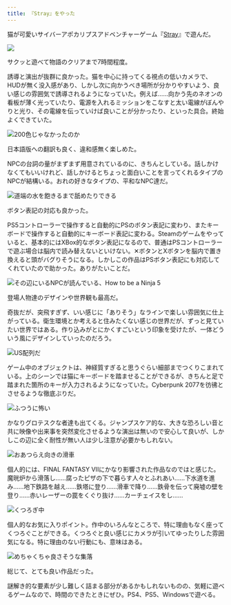 ```yaml
---
title: 『Stray』をやった
---
```

猫が可愛いサイバーアポカリプスアドベンチャーゲーム『[Stray](https://store.steampowered.com/app/1332010/Stray/?l=japanese)』で遊んだ。

![](https://lh6.googleusercontent.com/T83hqXa6jp5cmEc1oJ3pFEiBpB0iJSBGl_adsD9GVvRBIg7b5Y_il71kW5WPLIzVefInT26ARXuMEZkVsyT_32SoeA9VRm2TzK8nOMPg9TsDCxUslouXNZ7Kv3m55YSYfGftZk8RDofo0IwJyKmKucY)

サクッと遊べて物語のクリアまで7時間程度。

誘導と演出が抜群に良かった。猫を中心に持ってくる視点の低いカメラで、HUDが無く没入感があり、しかし次に向かうべき場所が分かりやすいよう、良い感じの雰囲気で誘導されるようになっていた。例えば……向かう先のネオンの看板が薄く光っていたり、電源を入れるミッションをこなすと太い電線がぼんやりと光り、その電線を伝っていけば良いことが分かったり、といった具合。終始よくできていた。

![](https://lh4.googleusercontent.com/cIR3nNLkrJvM6aimCKyQ7pO_Ia7I3tzR4gmtca5ba8G8D3krsX-VniDpZjHqKzuRU1X0mm8himSKJA_u6e3jc7iYNTxc0A1mGMfprXFmZqkMA84gpJKfsCIhWalSs91jMQiC95fbJa5NDN_PlWgoo0g "200色じゃなかったのか")

日本語版への翻訳も良く、違和感無く楽しめた。

NPCの台詞の量がまずまず用意されているのに、きちんとしている。話しかけなくてもいいけれど、話しかけるとちょっと面白いことを言ってくれるタイプのNPCが結構いる。おれの好きなタイプの、平和なNPC達だ。

![](https://lh4.googleusercontent.com/Izot8wgCGqLjJHgf2eTOJ6KWeRg1O9r6pZz_gmyD9eYCwmnR6uPO7FL3VBtGJ9oJ2OlzwosL18wjh7GP4iNNpEsJA3RBGM9UAaeJEGusZkUiPVfngiOYE8c1pvWNLyxmsFZOKCuZ892M4TsxDGa48P8 "道端の水を飽きるまで舐めたりできる")

ボタン表記の対応も良かった。

PS5コントローラーで操作すると自動的にPSのボタン表記に変わり、またキーボードで操作すると自動的にキーボード表記に変わる。Steamのゲームをやっていると、基本的にはXBox的なボタン表記になるので、普通はPSコントローラーで遊ぶ場合は脳内で読み替えないといけない。✕ボタンとXボタンを脳内で置き換えると頭がバグりそうになる。しかしこの作品はPSボタン表記にも対応してくれていたので助かった。ありがたいことだ。

![](https://lh6.googleusercontent.com/S2DADaG5U8cpaPSbWPMiCbrHccpmc6TVz4nqRK40qSFcsRT12NP4oJzEv2Tzeur3r4bewLmIyk8qzsT27rKEKdA_OYFUAXYKHfoTtn3H6igYUgUkI3x3rjXprImrMrcrJAEfXbyXOpJTlZD-i6PQw40 "その辺にいるNPCが読んでいる、How to be a Ninja 5")

登場人物達のデザインや世界観も最高だ。

奇抜だが、突飛すぎず、いい感じに「ありそう」なラインで楽しい雰囲気に仕上がっている。衛生環境とか考えると住みたくない感じの世界だが、ずっと見ていたい世界ではある。作り込みがとにかくすごいという印象を受けたが、一体どういう風にデザインしていったのだろう。

![](https://lh5.googleusercontent.com/BakNEn9TEvVOhA6RWTBMJomxKfqFiWnfNwU7fLOEH3Rm0vkzFz3qQTi6cMjCt3LjKp3UaZniFnnvQl9mcFF4_f_5NF6LVnfB_AlXnTXAgYTwRG1x8YDfQb_jVCxGKecWjRLPBqiOgobu6MmURejFDOk "US配列だ")

ゲーム中のオブジェクトは、神経質すぎると思うぐらい細部までつくりこまれている。上のシーンでは猫にキーボードを踏ませることができるが、きちんと足で踏まれた箇所のキーが入力されるようになっていた。Cyberpunk 2077を彷彿とさせるような徹底ぶりだ。

![](https://lh4.googleusercontent.com/VfyxG5ouvL3OFaHoHTmrGchTh7LKd7O_1lk1uL6Yv5T__xfN2wNNHxZS_Dj7AXwQgkM88aHk4i7QzVIIvRdxAae25rb7wtgU4aJ88-Ut82IRp0YMirAyBX1ewDGJK8BE2bCdPTyFvW3KKBkgeHvDsVI "ふつうに怖い")

かなりグロテスクな者達も出てくる。ジャンプスケア的な、大きな恐ろしい音と共に映像や出来事を突然変化させるような演出は無いので安心して良いが、しかしこの辺に全く耐性が無い人は少し注意が必要かもしれない。

![](https://lh3.googleusercontent.com/vN5aGd934apsLViC3kgSSWE6UrkN6w_0IDQwtBUggPppZwKsxdRz-hgbj04pJJ-Py_WOJeWAr_pi7iiBwRHKkAxxkHU4FVvt84d1EOTQcijUU0_R4DS2BEs3jsLwcQLJmJavP4Zx1THHCT2KjFlpAME "おあつらえ向きの滑車")

個人的には、FINAL FANTASY VIIにかなり影響された作品なのではと感じた。魔晄炉から滑落し……腐ったピザの下で暮らす人々とふれあい……下水道を進み……地下鉄路を越え……鉄塔に登り……滑車で降り……鉄骨を伝って廃墟の壁を登り……赤いレーザーの罠をくぐり抜け……カーチェイスをし……

![](https://lh3.googleusercontent.com/AJFmsUg9Hog2oCW--L0aR8GqJQMCBxioYchZVySlKiGc79r5mSnfjWSSkDczVzDlr7OUyOwokA3qc2mxUJtKoE8ZvOdZjxtY-wKdYzIkFr_YVLWrJSDVE-_CXRRviat3u-psyBqcXbn8WlJJXqHb7Ho "くつろぎ中")

個人的なお気に入りポイント。作中のいろんなところで、特に理由もなく座ってくつろぐことができる。くつろぐと良い感じにカメラが引いてゆったりした雰囲気になる。特に理由のない行動にも、意味はある。

![](https://lh4.googleusercontent.com/RbFHg4T19NzcrjiKjVNrPCFMFVoLzMRva_pvUHQNiByaFIm2JPY8RJW0UKfuXnIfm3bU_KlPbKSmM7rjdXKLd8AmW2u9CjZ2E0jsEtqx3ckYzUqNZW89IvstlBtP-9cNTy4Hk4Bi6vRKov7Srbh_BXo "めちゃくちゃ良さそうな集落")

総じて、とても良い作品だった。

謎解き的な要素が少し難しく詰まる部分があるかもしれないものの、気軽に遊べるゲームなので、時間のできたときにぜひ。PS4、PS5、Windowsで遊べる。
